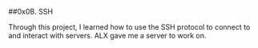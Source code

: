 ##0x0B. SSH

Through this project, I learned how to use the SSH protocol to connect to and interact with servers. ALX gave me a server to work on.
